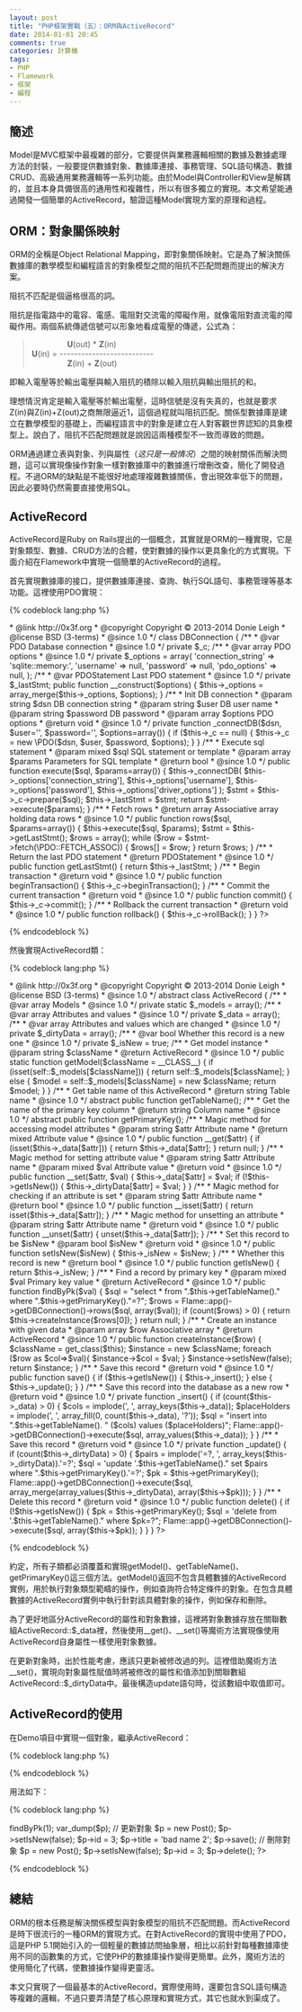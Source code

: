 ```yaml
---
layout: post
title: "PHP框架實戰（五）：ORM與ActiveRecord"
date: 2014-01-01 20:45
comments: true
categories: 計算機
tags:
- PHP
- Flamework
- 框架
- 編程
---
```


簡述
----

Model是MVC框架中最複雜的部分，它要提供與業務邏輯相關的數據及數據處理方法的封裝，一般要提供數據對象、數據庫連接、事務管理、SQL語句構造、數據CRUD、高級通用業務邏輯等一系列功能。由於Model與Controller和View是解耦的，並且本身具備很高的通用性和複雜性，所以有很多獨立的實現。本文希望能通過開發一個簡單的ActiveRecord，驗證這種Model實現方案的原理和過程。

ORM：對象關係映射
-----------------

ORM的全稱是Object Relational Mapping，即對象關係映射。它是為了解決關係數據庫的數學模型和編程語言的對象模型之間的阻抗不匹配問題而提出的解決方案。

阻抗不匹配是個逼格很高的詞。

阻抗是指電路中的電容、電感、電阻對交流電的障礙作用，就像電阻對直流電的障礙作用。兩個系統傳遞信號可以形象地看成電壓的傳遞，公式為：

>&nbsp;&nbsp;&nbsp;&nbsp;&nbsp;&nbsp;&nbsp;&nbsp;&nbsp;&nbsp;&nbsp;&nbsp;&nbsp;&nbsp;&nbsp;&nbsp;**U**(out) \* **Z**(in)  
**U**(in) =  --------------------------  
&nbsp;&nbsp;&nbsp;&nbsp;&nbsp;&nbsp;&nbsp;&nbsp;&nbsp;&nbsp;&nbsp;&nbsp;&nbsp;&nbsp;&nbsp;&nbsp;**Z**(in) + **Z**(out)

即輸入電壓等於輸出電壓與輸入阻抗的積除以輸入阻抗與輸出阻抗的和。

理想情況肯定是輸入電壓等於輸出電壓，這時信號是沒有失真的，也就是要求Z(in)與Z(in)+Z(out)之商無限逼近1，這個過程就叫阻抗匹配。關係型數據庫是建立在數學模型的基礎上，而編程語言中的對象是建立在人對客觀世界認知的具象模型上。說白了，阻抗不匹配問題就是說因這兩種模型不一致而導致的問題。

ORM通過建立表與對象、列與屬性（_这只是一般情况_）之間的映射關係而解決問題，這可以實現像操作對象一樣對數據庫中的數據進行增刪改查，簡化了開發過程。不過ORM的缺點是不能很好地處理複雜數據關係，會出現效率低下的問題，因此必要時仍然需要直接使用SQL。

ActiveRecord
------------

ActiveRecord是Ruby on Rails提出的一個概念，其實就是ORM的一種實現，它是對象類型、數據、CRUD方法的合體，使對數據的操作以更具象化的方式實現。下面介紹在Flamework中實現一個簡單的ActiveRecord的過程。

首先實現數據庫的接口，提供數據庫連接、查詢、執行SQL語句、事務管理等基本功能。這裡使用PDO實現：

{% codeblock lang:php %}
<?php
namespace org\x3f\flamework\base;

/**
 * Database connection above PDO
 *
 * @author Donie Leigh <donie.leigh@gmail.com>
 * @link http://0x3f.org
 * @copyright Copyright &copy; 2013-2014 Donie Leigh
 * @license BSD (3-terms)
 * @since 1.0
 */
class DBConnection
{
    /**
     * @var PDO Database connection 
     * @since 1.0
     */
    private $_c;
    /**
     * @var array PDO options 
     * @since 1.0
     */
    private $_options = array(
        'connection_string' => 'sqlite::memory:',
        'username' => null,
        'password' => null,
        'pdo_options' => null,
    );
    /**
     * @var PDOStatement Last PDO statement 
     * @since 1.0
     */
    private $_lastStmt;

    public function __construct($options)
    {
        $this->_options = array_merge($this->_options, $options);
    }

    /**
     * Init DB connection
     * @param string $dsn DB connection string
     * @param string $user DB user name
     * @param string $password DB password
     * @param array $options PDO options
     * @return void
     * @since 1.0
     */
    private function _connectDB($dsn, $user='', $password='', $options=array())
    {
        if ($this->_c == null) {
            $this->_c = new \PDO($dsn, $user, $password, $options);
        }
    }
   
    /**
     * Execute sql statement
     * @param mixed $sql SQL statement or template
     * @param array $params Parameters for SQL template
     * @return bool
     * @since 1.0
     */
    public function execute($sql, $params=array())
    {
        $this->_connectDB(
            $this->_options['connection_string'],
            $this->_options['username'],
            $this->_options['password'],
            $this->_options['driver_options']
        );
        $stmt = $this->_c->prepare($sql);
        $this->_lastStmt = $stmt;
        return $stmt->execute($params);
    }
    
    /**
     * Fetch rows
     * @return array Associative array holding data rows
     * @since 1.0
     */
    public function rows($sql, $params=array())
    {
        $this->execute($sql, $params);
        $stmt = $this->getLastStmt();
        $rows = array();
        while ($row = $stmt->fetch(\PDO::FETCH_ASSOC)) {
            $rows[] = $row;
        }
        return $rows;
    }
    
    /**
     * Return the last PDO statement
     * @return PDOStatement
     * @since 1.0
     */
    public function getLastStmt()
    {
        return $this->_lastStmt;
    }
    
    /**
     * Begin transaction
     * @return void
     * @since 1.0
     */
    public function beginTransaction()
    {
        $this->_c->beginTransaction();
    }
    
    /**
     * Commit the current transaction
     * @return void
     * @since 1.0
     */
    public function commit()
    {
        $this->_c->commit();
    }
    
    /**
     * Rollback the current transaction
     * @return void
     * @since 1.0
     */
    public function rollback()
    {
        $this->_c->rollBack();
    }
    
}
?>
{% endcodeblock %}

然後實現ActiveRecord類：

{% codeblock lang:php %}
<?php
namespace org\x3f\flamework\base;
use org\x3f\flamework\Flame;

/**
 * Ancestor class for active records
 *
 * @abstract
 * @author Donie Leigh <donie.leigh@gmail.com>
 * @link http://0x3f.org
 * @copyright Copyright &copy; 2013-2014 Donie Leigh
 * @license BSD (3-terms)
 * @since 1.0
 */
abstract class ActiveRecord
{
    /**
     * @var array Models 
     * @since 1.0
     */
    private static $_models = array();
    /**
     * @var array Attributes and values
     * @since 1.0
     */
    private $_data = array();
    /**
     * @var array Attributes and values which are changed
     * @since 1.0
     */
    private $_dirtyData = array();
    /**
     * @var bool Whether this record is a new one 
     * @since 1.0
     */
    private $_isNew = true;

    /**
     * Get model instance
     * @param string $className
     * @return ActiveRecord
     * @since 1.0
     */
    public static function getModel($className = __CLASS__)
    {
        if (isset(self::$_models[$className])) {
            return self::$_models[$className];
        } else {
            $model = self::$_models[$className] = new $className;
            return $model;
        }
    }
    
    /**
     * Get table name of this ActiveRecord
     * @return string Table name
     * @since 1.0
     */
    abstract public function getTableName();

    /**
     * Get the name of the primary key column
     * @return string Column name
     * @since 1.0
     */
    abstract public function getPrimaryKey();
    
    /**
     * Magic method for accessing model attributes
     * @param string $attr Attribute name
     * @return mixed Attribute value
     * @since 1.0
     */
    public function __get($attr)
    {
        if (isset($this->_data[$attr])) {
            return $this->_data[$attr];
        }
        return null;
    }
    
    /**
     * Magic method for setting attribute value
     * @param string $attr Attribute name
     * @param mixed $val Attribute value
     * @return void
     * @since 1.0
     */
    public function __set($attr, $val)
    {
        $this->_data[$attr] = $val;
        if (!$this->getIsNew()) {
            $this->_dirtyData[$attr] = $val;
        }
    }
    
    /**
     * Magic method for checking if an attribute is set
     * @param string $attr Attribute name
     * @return bool
     * @since 1.0
     */
    public function __isset($attr)
    {
        return isset($this->_data[$attr]);
    }
    
    /**
     * Magic method for unsetting an attribute
     * @param string $attr Attribute name
     * @return void
     * @since 1.0
     */
    public function __unset($attr)
    {
        unset($this->_data[$attr]);
    }
    
    /**
     * Set this record to be $isNew
     * @param bool $isNew
     * @return void
     * @since 1.0
     */
    public function setIsNew($isNew)
    {
        $this->_isNew = $isNew;
    }
    
    /**
     * Whether this record is new
     * @return bool
     * @since 1.0
     */
    public function getIsNew()
    {
        return $this->_isNew;
    }
    
    /**
     * Find a record by primary key
     * @param mixed $val Primary key value
     * @return ActiveRecord
     * @since 1.0
     */
    public function findByPk($val)
    {
        $sql = "select * from ".$this->getTableName()." where ".$this->getPrimaryKey()."=?";
        $rows = Flame::app()->getDBConnection()->rows($sql, array($val));
        if (count($rows) > 0) {
            return $this->createInstance($rows[0]);
        }
        return null;
    }
    
    /**
     * Create an instance with given data
     * @param array $row Associative array
     * @return ActiveRecord
     * @since 1.0
     */
    public function createInstance($row)
    {
        $className = get_class($this);
        $instance = new $className;
        foreach ($row as $col=>$val){
            $instance->$col = $val;
        }
        $instance->setIsNew(false);
        return $instance;
    }
    
    /**
     * Save this record
     * @return void
     * @since 1.0
     */
    public function save()
    {
        if ($this->getIsNew()) {
            $this->_insert();
        } else {
            $this->_update();
        }
    }
    
    /**
     * Save this record into the database as a new row
     * @return void
     * @since 1.0
     */
    private function _insert()
    {
        if (count($this->_data) > 0) {
            $cols = implode(', ', array_keys($this->_data));
            $placeHolders = implode(', ', array_fill(0, count($this->_data), '?'));
            $sql = "insert into ".$this->getTableName(). " ($cols) values ($placeHolders)";
            Flame::app()->getDBConnection()->execute($sql, array_values($this->_data));
        }
    }
    
    /**
     * Save this record
     * @return void
     * @since 1.0
     */
    private function _update()
    {
        if (count($this->_dirtyData) > 0) {
            $pairs = implode('=?, ', array_keys($this->_dirtyData)).'=?';
            $sql = 'update '.$this->getTableName()." set $pairs where ".$this->getPrimaryKey().'=?';
            $pk = $this->getPrimaryKey();
            Flame::app()->getDBConnection()->execute($sql, array_merge(array_values($this->_dirtyData), array($this->$pk)));
        }
    }
    
    /**
     * Delete this record
     * @return void
     * @since 1.0
     */
    public function delete()
    {
        if (!$this->getIsNew()) {
            $pk = $this->getPrimaryKey();
            $sql = 'delete from '.$this->getTableName()." where $pk=?";
            Flame::app()->getDBConnection()->execute($sql, array($this->$pk));
        }
    }
    
}
?>
{% endcodeblock %}

約定，所有子類都必須覆蓋和實現getModel()、getTableName()、getPrimaryKey()這三個方法。getModel()返回不包含具體數據的ActiveRecord實例，用於執行對象類型範疇的操作，例如查詢符合特定條件的對象。在包含具體數據的ActiveRecord實例中執行針對該具體對象的操作，例如保存和刪除。

為了更好地區分ActiveRecord的屬性和對象數據，這裡將對象數據存放在關聯數組ActiveRecord::$\_data裡，然後使用\_\_get()、\_\_set()等魔術方法實現像使用ActiveRecord自身屬性一樣使用對象數據。

在更新對象時，出於性能考慮，應該只更新被修改過的列。這裡借助魔術方法\_\_set()，實現向對象屬性賦值時將被修改的屬性和值添加到關聯數組ActiveRecord::$\_dirtyData中。最後構造update語句時，從該數組中取值即可。

ActiveRecord的使用
------------------

在Demo項目中實現一個對象，繼承ActiveRecord：

{% codeblock lang:php %}
<?php
namespace org\x3f\flamedemo\model;
use org\x3f\flamework\base\ActiveRecord;

class Post extends ActiveRecord
{
    public static function getModel($className=__CLASS__)
    {
        return parent::getModel($className);
    }
    
    public function getTableName()
    {
        return 'post';
    }
    
    public function getPrimaryKey()
    {
        return 'id';
    }
    
}
?>
{% endcodeblock %}

用法如下：

{% codeblock lang:php %}
<?php
// 根據ID查詢對象
$p = Post::getModel()->findByPk(1);
var_dump($p);

// 更新對象
$p = new Post();
$p->setIsNew(false);
$p->id = 3;
$p->title = 'bad name 2';
$p->save();

// 刪除對象
$p = new Post();
$p->setIsNew(false);
$p->id = 3;
$p->delete();
?>
{% endcodeblock %}

總結
----

ORM的根本任務是解決關係模型與對象模型的阻抗不匹配問題。而ActiveRecord是時下很流行的一種ORM的實現方式。在對ActiveRecord的實現中使用了PDO，這是PHP 5.1開始引入的一個輕量的數據訪問抽象層，相比以前針對每種數據庫使用不同的函數集的方式，它使PHP的數據庫操作變得更簡單。此外，魔術方法的使用簡化了代碼，使數據操作變得更靈活。

本文只實現了一個最基本的ActiveRecord，實際使用時，還要包含SQL語句構造等複雜的邏輯，不過只要弄清楚了核心原理和實現方式，其它也就水到渠成了。
